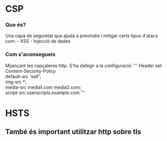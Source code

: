 # CSP
### Que és?
Una capa de seguretat que ajuda a previndre
i mitigar certs tipus d'atacs com:
    - XSS
    - Injecció de dades


### Com s'aconsegueix
Mijançant les capçaleres http. S'ha dafegir a la
configuració:
'''
Header set Content-Security-Policy \
	default-src 'self'; \
	img-src *; \
	media-src media1.com media2.com; \
	script-src userscripts.example.com
'''

# HSTS
## També és important utilitzar http sobre tls 
